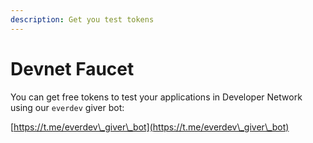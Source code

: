 ```yaml
---
description: Get you test tokens
---
```


# Devnet Faucet

You can get free tokens to test your applications in Developer Network using our `everdev` giver bot:&#x20;

[https://t.me/everdev\_giver\_bot](https://t.me/everdev\_giver\_bot)
